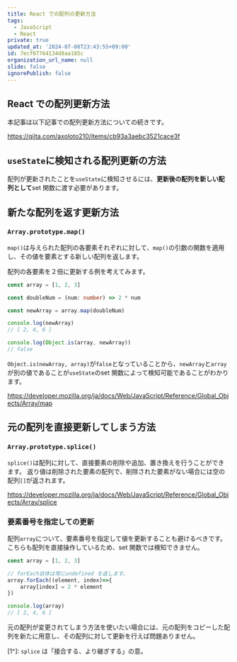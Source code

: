 ```yaml
---
title: React での配列の更新方法
tags:
  - JavaScript
  - React
private: true
updated_at: '2024-07-08T23:43:55+09:00'
id: 7ecf07764134d8aa185c
organization_url_name: null
slide: false
ignorePublish: false
---
```

## React での配列更新方法
本記事は以下記事での配列更新方法についての続きです。

https://qiita.com/axoloto210/items/cb93a3aebc3521cace3f

## `useState`に検知される配列更新の方法
配列が更新されたことを`useState`に検知させるには、**更新後の配列を新しい配列として**set 関数に渡す必要があります。

## 新たな配列を返す更新方法
### `Array.prototype.map()`
`map()`は与えられた配列の各要素それぞれに対して、`map()`の引数の関数を適用し、その値を要素とする新しい配列を返します。

配列の各要素を２倍に更新する例を考えてみます。
```ts
const array = [1, 2, 3]

const doubleNum = (num: number) => 2 * num

const newArray = array.map(doubleNum)

console.log(newArray)
// [ 2, 4, 6 ]

console.log(Object.is(array, newArray))
// false
```

`Object.is(newArray, array)`が`false`となっていることから、`newArray`と`array`が別の値であることが`useState`のset 関数によって検知可能であることがわかります。

https://developer.mozilla.org/ja/docs/Web/JavaScript/Reference/Global_Objects/Array/map

## 元の配列を直接更新してしまう方法
### `Array.prototype.splice()`
`splice()`は配列に対して、直接要素の削除や追加、置き換えを行うことができます。
返り値は削除された要素の配列で、削除された要素がない場合には空の配列`[]`が返されます。

https://developer.mozilla.org/ja/docs/Web/JavaScript/Reference/Global_Objects/Array/splice

### 要素番号を指定しての更新
配列`array`について、要素番号を指定して値を更新することも避けるべきです。
こちらも配列を直接操作しているため、set 関数では検知できません。
```ts
const array = [1, 2, 3]

// forEach自体は常にundefined を返します。
array.forEach((element, index)=>{
    array[index] = 2 * element
})

console.log(array)
// [ 2, 4, 6 ]
```

元の配列が変更されてしまう方法を使いたい場合には、元の配列をコピーした配列を新たに用意し、その配列に対して更新を行えば問題ありません。

[1^]: `splice` は「接合する、より継ぎする」の意。
